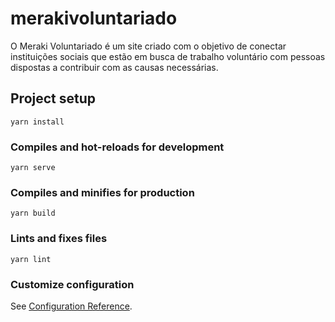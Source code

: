 # merakivoluntariado

O Meraki Voluntariado é um site criado com o objetivo de conectar instituições sociais que estão em busca de trabalho voluntário com pessoas dispostas a contribuir com as causas necessárias.

## Project setup
```
yarn install
```

### Compiles and hot-reloads for development
```
yarn serve
```

### Compiles and minifies for production
```
yarn build
```

### Lints and fixes files
```
yarn lint
```

### Customize configuration
See [Configuration Reference](https://cli.vuejs.org/config/).
